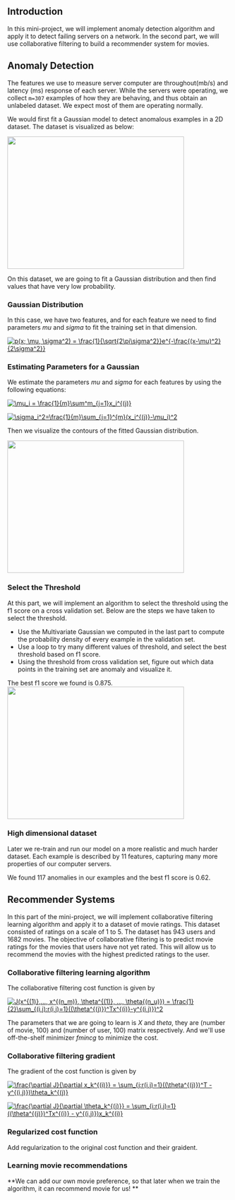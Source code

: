 ## Introduction 

In this mini-project, we will implement anomaly detection algorithm and apply it to detect failing servers on a network. In the second 
part, we will use collaborative filtering to build a recommender system for movies. 

## Anomaly Detection

The features we use to measure server computer are throughout(mb/s) and latency (ms) response of each server. While the servers
were operating, we collect `m=307` examples of how they are behaving, and thus obtain an unlabeled dataset. We expect most of 
them are operating normally. 

We would first fit a Gaussian model to detect anomalous examples in a 2D dataset. The dataset is visualized as below:

<img src="https://user-images.githubusercontent.com/17235054/31862939-a606e36a-b714-11e7-87d6-dfdb767ccd51.jpg" width=400 height=300>

On this dataset, we are going to fit a Gaussian distribution and then find values that have very low probability. 


### Gaussian Distribution

In this case, we have two features, and for each feature we need to find parameters *mu* and *sigma* to fit the training set in that dimension. 

<a href="https://www.codecogs.com/eqnedit.php?latex=p(x;&space;\mu,&space;\sigma^2)&space;=&space;\frac{1}{\sqrt{2\pi\sigma^2}}e^{-\frac{(x-\mu)^2}{2\sigma^2}}" target="_blank"><img src="https://latex.codecogs.com/gif.latex?p(x;&space;\mu,&space;\sigma^2)&space;=&space;\frac{1}{\sqrt{2\pi\sigma^2}}e^{-\frac{(x-\mu)^2}{2\sigma^2}}" title="p(x; \mu, \sigma^2) = \frac{1}{\sqrt{2\pi\sigma^2}}e^{-\frac{(x-\mu)^2}{2\sigma^2}}" /></a>

### Estimating Parameters for a Gaussian

We estimate the parameters *mu* and *sigma* for each features by using the following equations:

<a href="https://www.codecogs.com/eqnedit.php?latex=\mu_i&space;=&space;\frac{1}{m}\sum^m_{j=1}x_i^{(j)}" target="_blank"><img src="https://latex.codecogs.com/gif.latex?\mu_i&space;=&space;\frac{1}{m}\sum^m_{j=1}x_i^{(j)}" title="\mu_i = \frac{1}{m}\sum^m_{j=1}x_i^{(j)}" /></a>


<a href="https://www.codecogs.com/eqnedit.php?latex=\sigma_i^2=\frac{1}{m}\sum_{j=1}^{m}(x_i^{(j)}-\mu_i)^2" target="_blank"><img src="https://latex.codecogs.com/gif.latex?\sigma_i^2=\frac{1}{m}\sum_{j=1}^{m}(x_i^{(j)}-\mu_i)^2" title="\sigma_i^2=\frac{1}{m}\sum_{j=1}^{m}(x_i^{(j)}-\mu_i)^2" /></a>

Then we visualize the contours of the fitted Gaussian distribution. 

<img src="https://user-images.githubusercontent.com/17235054/31863130-184c27b2-b717-11e7-8b4a-fae1d3a31924.jpg" width=400 height=300>


### Select the Threshold

At this part, we will implement an algorithm to select the threshold using the f1 score on a cross validation set. Below are the steps we have taken to select the threshold.

- Use the Multivariate Gaussian we computed in the last part to compute the probability density of every example in the validation set. 
- Use a loop to try many different values of threshold, and select the best threshold based on f1 score. 
- Using the threshold from cross validation set, figure out which data points in the training set are anomaly and visualize it. 

The best f1 score we found is 0.875. 
<img src="https://user-images.githubusercontent.com/17235054/31863642-531930b8-b71e-11e7-9350-e5d64349b076.jpg" width=400 height=300>

### High dimensional dataset

Later we re-train and run our model on a more realistic and much harder dataset. Each example is described by 11 features, capturing many more properties of our computer servers. 

We found 117 anomalies in our examples and the best f1 score is 0.62. 


## Recommender Systems

In this part of the mini-project, we will implement collaborative filtering learning algorithm and apply it to a dataset of movie ratings. This dataset consisted of ratings on a scale of 1 to 5. The dataset has 943 users and 1682 movies. The objective of collaborative filtering is to predict movie ratings for the movies that users have not yet rated. This will allow us to recommend the movies with the highest predicted ratings to the user.


### Collaborative filtering learning algorithm

The collaborative filtering cost function is given by

<a href="https://www.codecogs.com/eqnedit.php?latex=J(x^{(1)},...,&space;x^{(n_m)},&space;\theta^{(1)},&space;...,&space;\theta{(n_u)})&space;=&space;\frac{1}{2}\sum_{(i,j):r(i,j)=1}((\theta^{(j)})^Tx^{(i)}-y^{(i,j)})^2" target="_blank"><img src="https://latex.codecogs.com/gif.latex?J(x^{(1)},...,&space;x^{(n_m)},&space;\theta^{(1)},&space;...,&space;\theta{(n_u)})&space;=&space;\frac{1}{2}\sum_{(i,j):r(i,j)=1}((\theta^{(j)})^Tx^{(i)}-y^{(i,j)})^2" title="J(x^{(1)},..., x^{(n_m)}, \theta^{(1)}, ..., \theta{(n_u)}) = \frac{1}{2}\sum_{(i,j):r(i,j)=1}((\theta^{(j)})^Tx^{(i)}-y^{(i,j)})^2" /></a>

The parameters that we are going to learn is *X* and *theta*, they are (number of movie, 100) and (number of user, 100) matrix respectively. And we'll use off-the-shelf minimizer *fmincg* to minimize the cost. 


### Collaborative filtering gradient

The gradient of the cost function is given by

<a href="https://www.codecogs.com/eqnedit.php?latex=\frac{\partial&space;J}{\partial&space;x_k^{(i)}}&space;=&space;\sum_{j:r(i,j)=1}((\theta^{(j)})^T&space;-&space;y^{(i,j)})\theta_k^{(j)}" target="_blank"><img src="https://latex.codecogs.com/gif.latex?\frac{\partial&space;J}{\partial&space;x_k^{(i)}}&space;=&space;\sum_{j:r(i,j)=1}((\theta^{(j)})^T&space;-&space;y^{(i,j)})\theta_k^{(j)}" title="\frac{\partial J}{\partial x_k^{(i)}} = \sum_{j:r(i,j)=1}((\theta^{(j)})^T - y^{(i,j)})\theta_k^{(j)}" /></a>

<a href="https://www.codecogs.com/eqnedit.php?latex=\frac{\partial&space;J}{\partial&space;\theta_k^{(j)}}&space;=&space;\sum_{i:r(i,j)=1}((\theta^{(j)})^Tx^{(i)}&space;-&space;y^{(i,j)})x_k^{(i)}" target="_blank"><img src="https://latex.codecogs.com/gif.latex?\frac{\partial&space;J}{\partial&space;\theta_k^{(j)}}&space;=&space;\sum_{i:r(i,j)=1}((\theta^{(j)})^Tx^{(i)}&space;-&space;y^{(i,j)})x_k^{(i)}" title="\frac{\partial J}{\partial \theta_k^{(j)}} = \sum_{i:r(i,j)=1}((\theta^{(j)})^Tx^{(i)} - y^{(i,j)})x_k^{(i)}" /></a>


### Regularized cost function

Add regularization to the original cost function and their graident.

### Learning movie recommendations

**We can add our own movie preference, so that later when we train the algorithm, it can recommend movie for us! **



